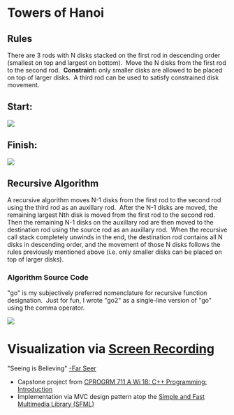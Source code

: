 # Towers of Hanoi

## Rules

There are 3 rods with N disks stacked on the first rod in descending order (smallest on top and largest on bottom).  Move the N disks from the first rod to the second rod.  **Constraint:** only smaller disks are allowed to be placed on top of larger disks.  A third rod can be used to satisfy constrained disk movement.

## Start:
![](http://cpp.claytonjwong.com/ToH_screenshot_beg.png)

## Finish:  
![](http://cpp.claytonjwong.com/ToH_screenshot_end.png)

## Recursive Algorithm

A recursive algorithm moves N-1 disks from the first rod to the second rod using the third rod as an auxillary rod.  After the N-1 disks are moved, the remaining largest Nth disk is moved from the first rod to the second rod.  Then the remaining N-1 disks on the auxillary rod are then moved to the destination rod using the source rod as an auxillary rod.  When the recursive call stack completely unwinds in the end, the destination rod contains all N disks in descending order, and the movement of those N disks follows the rules previously mentioned above (i.e. only smaller disks can be placed on top of larger disks).

### Algorithm Source Code

"go" is my subjectively preferred nomenclature for recursive function designation.  Just for fun, I wrote "go2" as a single-line version of "go" using the comma operator.


![](http://cpp.claytonjwong.com/ToH_codeshot.png)  

# Visualization via [Screen Recording](http://cpp.claytonjwong.com/ToH_Demo.mov)

"Seeing is Believing" [-Far Seer](http://classic.battle.net/war3/orc/units/farseer.shtml)
*   Capstone project from [CPROGRM 711 A Wi 18: C++ Programming: Introduction](https://www.pce.uw.edu/courses/c-plus-plus-programming-introduction)
*   Implementation via MVC design pattern atop the [Simple and Fast Multimedia Library (SFML)](https://www.sfml-dev.org/)

